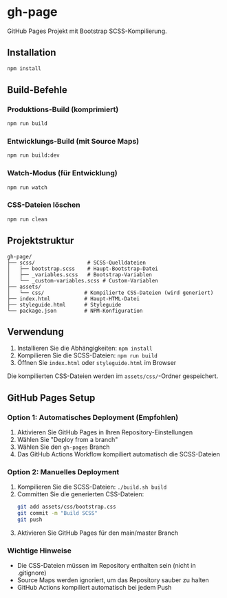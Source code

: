 # gh-page

GitHub Pages Projekt mit Bootstrap SCSS-Kompilierung.

## Installation

```bash
npm install
```

## Build-Befehle

### Produktions-Build (komprimiert)
```bash
npm run build
```

### Entwicklungs-Build (mit Source Maps)
```bash
npm run build:dev
```

### Watch-Modus (für Entwicklung)
```bash
npm run watch
```

### CSS-Dateien löschen
```bash
npm run clean
```

## Projektstruktur

```
gh-page/
├── scss/                 # SCSS-Quelldateien
│   ├── bootstrap.scss    # Haupt-Bootstrap-Datei
│   ├── _variables.scss   # Bootstrap-Variablen
│   └── _custom-variables.scss # Custom-Variablen
├── assets/
│   └── css/             # Kompilierte CSS-Dateien (wird generiert)
├── index.html           # Haupt-HTML-Datei
├── styleguide.html      # Styleguide
└── package.json         # NPM-Konfiguration
```

## Verwendung

1. Installieren Sie die Abhängigkeiten: `npm install`
2. Kompilieren Sie die SCSS-Dateien: `npm run build`
3. Öffnen Sie `index.html` oder `styleguide.html` im Browser

Die kompilierten CSS-Dateien werden im `assets/css/`-Ordner gespeichert.

## GitHub Pages Setup

### Option 1: Automatisches Deployment (Empfohlen)
1. Aktivieren Sie GitHub Pages in Ihren Repository-Einstellungen
2. Wählen Sie "Deploy from a branch" 
3. Wählen Sie den `gh-pages` Branch
4. Das GitHub Actions Workflow kompiliert automatisch die SCSS-Dateien

### Option 2: Manuelles Deployment
1. Kompilieren Sie die SCSS-Dateien: `./build.sh build`
2. Committen Sie die generierten CSS-Dateien:
   ```bash
   git add assets/css/bootstrap.css
   git commit -m "Build SCSS"
   git push
   ```
3. Aktivieren Sie GitHub Pages für den main/master Branch

### Wichtige Hinweise
- Die CSS-Dateien müssen im Repository enthalten sein (nicht in .gitignore)
- Source Maps werden ignoriert, um das Repository sauber zu halten
- GitHub Actions kompiliert automatisch bei jedem Push